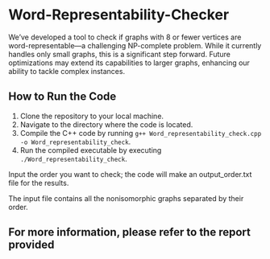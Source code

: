 # Word-Representability-Checker
We’ve developed a tool to check if graphs with 8 or fewer vertices are word-representable—a challenging NP-complete problem. While it currently handles only small graphs, this is a significant step forward. Future optimizations may extend its capabilities to larger graphs, enhancing our ability to tackle complex instances.

## How to Run the Code

1. Clone the repository to your local machine.
2. Navigate to the directory where the code is located.
3. Compile the C++ code by running `g++ Word_representability_check.cpp -o Word_representability_check`.
4. Run the compiled executable by executing `./Word_representability_check`.

Input the order you want to check; the code will make an output_order.txt file for the results.

The input file contains all the nonisomorphic graphs separated by their order.

## For more information, please refer to the report provided
